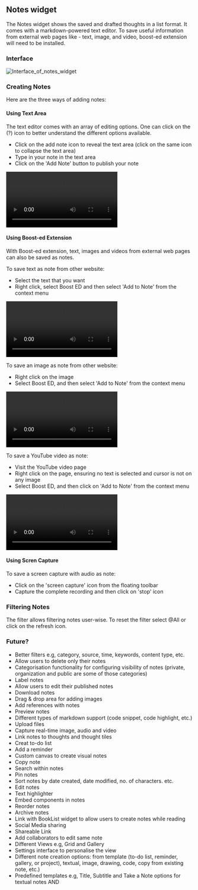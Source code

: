 ## Notes widget

The Notes widget shows the saved and drafted thoughts in a list format. It comes with a markdown-powered text editor. To save useful information from external web pages like - text, image, and video, boost-ed extension will need to be installed.


### Interface

![Interface_of_notes_widget](https://gitlab.com/edvanta/gomad/thoughtjumper/tj-dictionary/-/wikis/uploads/dbc11f00045c468fae3bd55a8e57ed44/Interface_of_notes_widget.png)

### Creating Notes

Here are the three ways of adding notes:

#### Using Text Area

The text editor comes with an array of editing options. One can click on the (?) icon to better understand the different options available.

- Click on the add note icon to reveal the text area (click on the same icon to collapse the text area)
- Type in your note in the text area
- Click on the 'Add Note' button to publish your note

![Adding_Notes_via_Text_Area](https://gitlab.com/edvanta/gomad/thoughtjumper/tj-dictionary/-/wikis/uploads/428fb91a983bd54a8550a5a08613d3b7/Adding_Notes_via_Text_Area.webm)

#### Using Boost-ed Extension

With Boost-ed extension, text, images and videos from external web pages can also be saved as notes.

To save text as note from other website:
- Select the text that you want
- Right click, select Boost ED and then select 'Add to Note' from the context menu

![Adding_text_as_note_via_Boost-ed_Extension](https://gitlab.com/edvanta/gomad/thoughtjumper/tj-dictionary/-/wikis/uploads/e61a105813122c5de20b21a75733852e/Adding_text_as_note_via_Boost-ed_Extension.webm)

To save an image as note from other website:
- Right click on the image
- Select Boost ED, and then select 'Add to Note' from the context menu

![Adding_image_as_a_note](https://gitlab.com/edvanta/gomad/thoughtjumper/tj-dictionary/-/wikis/uploads/8fd2e1a880c98c701daf6d303aea1510/Adding_image_as_a_note.webm)

To save a YouTube video as note:
- Visit the YouTube video page
- Right click on the page, ensuring no text is selected and cursor is not on any image
- Select Boost ED, and then click on 'Add to Note' from the context menu

![Adding_youtube_video_as_note_via_boosted_extension](https://gitlab.com/edvanta/gomad/thoughtjumper/tj-dictionary/-/wikis/uploads/b990c477e9b5732a9b3d87923be631e8/Adding_youtube_video_as_note_via_boosted_extension.webm)

#### Using Scren Capture

To save a screen capture with audio as note:

- Click on the 'screen capture' icon from the floating toolbar
- Capture the complete recording and then click on 'stop' icon


### Filtering Notes

The filter allows filtering notes user-wise. To reset the filter select @All or click on the refresh icon.


### Future?

- Better filters e.g, category, source, time, keywords, content type, etc.
- Allow users to delete only their notes
- Categorisation functionality for configuring visibility of notes (private, organization and public are some of those categories)
- Label notes
- Allow users to edit their published notes
- Download notes
- Drag & drop area for adding images
- Add references with notes
- Preview notes
- Different types of markdown support (code snippet, code highlight, etc.)
- Upload files
- Capture real-time image, audio and video
- Link notes to thoughts and thought tiles
- Creat to-do list
- Add a reminder
- Custom canvas to create visual notes
- Copy note
- Search within notes
- Pin notes
- Sort notes by date created, date modified, no. of characters. etc.
- Edit notes
- Text highlighter
- Embed components in notes
- Reorder notes
- Archive notes
- Link with BookList widget to allow users to create notes while reading
- Social Media sharing
- Shareable Link
- Add collaborators to edit same note
- Different Views e.g, Grid and Gallery
- Settings interface to personalise the view
- Different note creation options: from template (to-do list, reminder, gallery, or project), textual, image, drawing, code, copy from existing note, etc.)
- Predefined templates e.g, Title, Subtitle and Take a Note options for textual notes AND 
